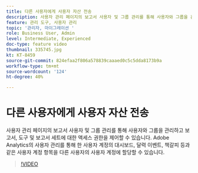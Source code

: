 ```yaml
---
title: 다른 사용자에게 사용자 자산 전송
description: 사용자 관리 페이지의 보고서 사용자 및 그룹 관리를 통해 사용자와 그룹을 관리하고 보고서, 도구 및 보고서 세트에 대한 액세스 권한을 제어할 수 있습니다. Adobe Analytics의 사용자 관리를 통해 한 사용자 계정의 대시보드, 달력 이벤트, 책갈피 등과 같은 사용자 계정 항목을 다른 사용자의 사용자 계정에 할당할 수 있습니다.
feature: 관리 도구, 사용자 관리
topic: '관리자, 마이그레이션 '
role: Business User, Admin
level: Intermediate, Experienced
doc-type: feature video
thumbnail: 335745.jpg
kt: KT-8459
source-git-commit: 824efaa2f806a578839caaaed0c5c5dda8173b9a
workflow-type: tm+mt
source-wordcount: '124'
ht-degree: 40%

---
```



# 다른 사용자에게 사용자 자산 전송

사용자 관리 페이지의 보고서 사용자 및 그룹 관리를 통해 사용자와 그룹을 관리하고 보고서, 도구 및 보고서 세트에 대한 액세스 권한을 제어할 수 있습니다. Adobe Analytics의 사용자 관리를 통해 한 사용자 계정의 대시보드, 달력 이벤트, 책갈피 등과 같은 사용자 계정 항목을 다른 사용자의 사용자 계정에 할당할 수 있습니다.


>[!VIDEO](https://video.tv.adobe.com/v/335745/?quality=12&learn=on)